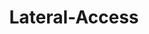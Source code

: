 ---
layout: tag-list
type: tag
title: Lateral-Access
slug: Lateral-Access
category: Tag
sidebar: false
description: >
    Es una puerta trasera.
---